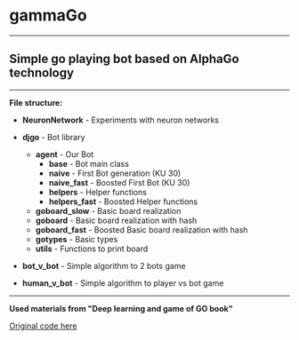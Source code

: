 # gammaGo
---
Simple go playing bot based on AlphaGo technology
---
---
**File structure:**

* **NeuronNetwork** - Experiments with neuron networks
  
* **djgo** - Bot library
    * **agent** -  Our Bot
        * **base** - Bot main class
        * **naive** - First Bot generation (KU 30)
        * **naive_fast** - Boosted First Bot (KU 30)
        * **helpers** - Helper functions
        * **helpers_fast** - Boosted Helper functions
    * **goboard_slow** - Basic board realization
    * **goboard** - Basic board realization with hash
    * **goboard_fast** - Boosted Basic board realization with hash
    * **gotypes** - Basic types
    * **utils** - Functions to print board
* **bot_v_bot** - Simple algorithm to 2 bots game
* **human_v_bot** - Simple algorithm to player vs bot game

---
**Used materials from "Deep learning and game of GO book"** 

[Original code here](https://github.com/maxpumperla/deep_learning_and_the_game_of_go/tree/chapter_3)
